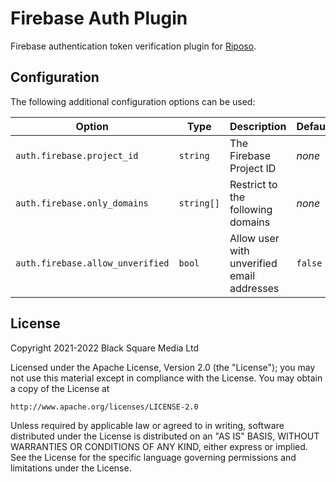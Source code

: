 # Firebase Auth Plugin

Firebase authentication token verification plugin for [Riposo](https://github.com/riposo/riposo).

## Configuration

The following additional configuration options can be used:

| Option                           | Type       | Description                                | Default |
| -------------------------------- | ---------- | ------------------------------------------ | ------- |
| `auth.firebase.project_id`       | `string`   | The Firebase Project ID                    | _none_  |
| `auth.firebase.only_domains`     | `string[]` | Restrict to the following domains          | _none_  |
| `auth.firebase.allow_unverified` | `bool`     | Allow user with unverified email addresses | `false` |

## License

Copyright 2021-2022 Black Square Media Ltd

Licensed under the Apache License, Version 2.0 (the "License");
you may not use this material except in compliance with the License.
You may obtain a copy of the License at

    http://www.apache.org/licenses/LICENSE-2.0

Unless required by applicable law or agreed to in writing, software
distributed under the License is distributed on an "AS IS" BASIS,
WITHOUT WARRANTIES OR CONDITIONS OF ANY KIND, either express or implied.
See the License for the specific language governing permissions and
limitations under the License.
